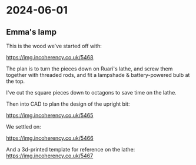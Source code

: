 # 2024-06-01

## Emma's lamp

This is the wood we've started off with:

https://img.incoherency.co.uk/5468

The plan is to turn the pieces down on Ruari's lathe, and screw them together
with threaded rods, and fit a lampshade & battery-powered bulb at the top.

I've cut the square pieces down to octagons to save time on the lathe.

Then into CAD to plan the design of the upright bit:

https://img.incoherency.co.uk/5465

We settled on:

https://img.incoherency.co.uk/5466

And a 3d-printed template for reference on the lathe: https://img.incoherency.co.uk/5467
